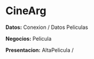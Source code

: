 # CineArg

**Datos:**
  Conexion /
  Datos Peliculas

**Negocios:**
  Pelicula

**Presentacion:**
  AltaPelicula /
